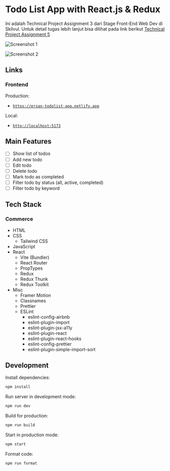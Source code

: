 # Todo List App with React.js & Redux

Ini adalah Technical Project Assignment 3 dari Stage Front-End Web Dev di
Skilvul. Untuk detail tugas lebih lanjut bisa dilihat pada link berikut [Technical Project Assignment 5](https://github.com/impactbyte/full-stack-web-assignments/tree/master/TPA-005-frontend)

![Screenshot 1]()

![Screenshot 2]()

## Links

### Frontend

Production:

- [`https://ersan-todolist-app.netlify.app`](https://ersan-todolist-app.netlify.app)

Local:

- [`http://localhost:5173`](http://localhost:5173)

## Main Features

- [ ] Show list of todos
- [ ] Add new todo
- [ ] Edit todo
- [ ] Delete todo
- [ ] Mark todo as completed
- [ ] Filter todo by status (all, active, completed)
- [ ] Filter todo by keyword

## Tech Stack

### Commerce

- HTML
- CSS
  - Tailwind CSS
- JavaScript
- React
  - Vite (Bundler)
  - React Router
  - PropTypes
  - Redux
  - Redux Thunk
  - Redux Toolkit
- Misc
  - Framer Motion
  - Classnames
  - Prettier
  - ESLint
    - eslint-config-airbnb
    - eslint-plugin-import
    - eslint-plugin-jsx-a11y
    - eslint-plugin-react
    - eslint-plugin-react-hooks
    - eslint-config-prettier
    - eslint-plugin-simple-import-sort

## Development

Install dependencies:

```sh
npm install
```

Run server in development mode:

```sh
npm run dev
```

Build for production:

```sh
npm run build
```

Start in production mode:

```sh
npm start
```

Format code:

```sh
npm run format
```
